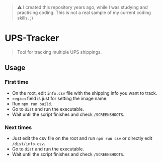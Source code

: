 > ⚠ I created this repository years ago, while I was studying and practising coding. 
> This is not a real sample of my current coding skills. ;)

# UPS-Tracker

> Tool for tracking multiple UPS shippings.

## Usage

### First time
* On the root, edit ``info.csv`` file with the shipping info you want to track.
* ``region`` field is just for setting the image name.
* Run ``npm run build``.
* Go to ``dist`` and run the executable.
* Wait until the script finishes and check ``/SCREENSHOOTS``.

### Next times
* Just edit the csv file on the root and run ``npm run csv`` or directly edit ``/dist/info.csv``.
* Go to ``dist`` and run the executable.
* Wait until the script finishes and check ``/SCREENSHOOTS``.




